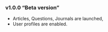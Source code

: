 ### v1.0.0 “Beta version”

* Articles, Questions, Journals are launched,
* User profiles are enabled.
